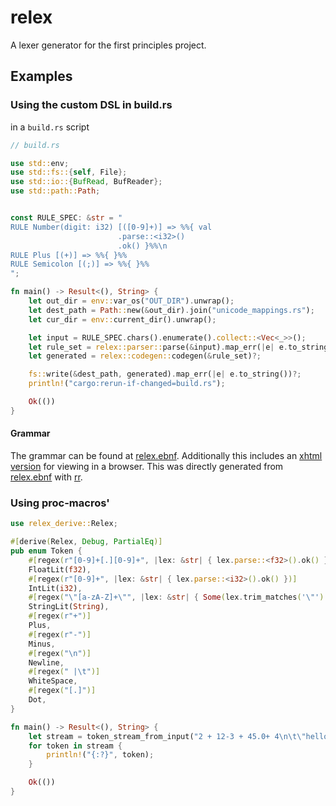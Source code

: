 # relex
A lexer generator for the first principles project.

## Examples
### Using the custom DSL in build.rs

in a `build.rs` script

```rust
// build.rs

use std::env;
use std::fs::{self, File};
use std::io::{BufRead, BufReader};
use std::path::Path;


const RULE_SPEC: &str = "
RULE Number(digit: i32) [([0-9]+)] => %%{ val
                        .parse::<i32>()
                        .ok() }%%\n
RULE Plus [(+)] => %%{ }%%
RULE Semicolon [(;)] => %%{ }%%
";

fn main() -> Result<(), String> { 
	let out_dir = env::var_os("OUT_DIR").unwrap();
    let dest_path = Path::new(&out_dir).join("unicode_mappings.rs");
    let cur_dir = env::current_dir().unwrap();

    let input = RULE_SPEC.chars().enumerate().collect::<Vec<_>>();
    let rule_set = relex::parser::parse(&input).map_err(|e| e.to_string())?;
    let generated = relex::codegen::codegen(&rule_set)?;

    fs::write(&dest_path, generated).map_err(|e| e.to_string())?;
    println!("cargo:rerun-if-changed=build.rs");

	Ok(())
}
```

#### Grammar
The grammar can be found at [relex.ebnf](./docs/relex.ebnf). Additionally this includes an [xhtml version](./docs/relex.xhtml) for viewing in a browser. This was directly generated from [relex.ebnf](./docs/relex.ebnf) with [rr](https://githug.com/ncatelli/rr-docker.git).

### Using proc-macros'

```rust
use relex_derive::Relex;

#[derive(Relex, Debug, PartialEq)]
pub enum Token {
    #[regex(r"[0-9]+[.][0-9]+", |lex: &str| { lex.parse::<f32>().ok() })]
    FloatLit(f32),
    #[regex(r"[0-9]+", |lex: &str| { lex.parse::<i32>().ok() })]
    IntLit(i32),
    #[regex("\"[a-zA-Z]+\"", |lex: &str| { Some(lex.trim_matches('\"').to_string()) })]
    StringLit(String),
    #[regex(r"+")]
    Plus,
    #[regex(r"-")]
    Minus,
    #[regex("\n")]
    Newline,
    #[regex(" |\t")]
    WhiteSpace,
    #[regex("[.]")]
    Dot,
}

fn main() -> Result<(), String> {
    let stream = token_stream_from_input("2 + 12-3 + 45.0+ 4\n\t\"hello\"")?;
    for token in stream {
        println!("{:?}", token);
    }

    Ok(())
}
```